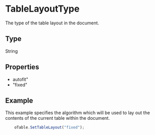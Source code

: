 # TableLayoutType

The type of the table layout in the document.

## Type

String

## Properties

- autofit" 
- "fixed"

## Example

This example specifies the algorithm which will be used to lay out the contents of the current table within the document.

```javascript
	oTable.SetTableLayout("fixed");
```